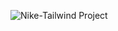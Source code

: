 ![Nike-Tailwind Project](https://github.com/VibhourSharma/Nike-Tailwind/assets/110191186/74919551-dda1-4e4a-a5bc-a843c4965282)
